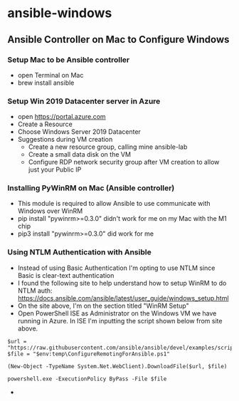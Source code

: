 # ansible-windows

## Ansible Controller on Mac to Configure Windows

### Setup Mac to be Ansible controller
- open Terminal on Mac
- brew install ansible

### Setup Win 2019 Datacenter server in Azure
- open https://portal.azure.com
- Create a Resource
- Choose Windows Server 2019 Datacenter
- Suggestions during VM creation
  - Create a new resource group, calling mine ansible-lab
  - Create a small data disk on the VM
  - Configure RDP network security group after VM creation to allow just your Public IP

### Installing PyWinRM on Mac (Ansible controller)
- This module is required to allow Ansible to use communicate with Windows over WinRM
- pip install "pywinrm>=0.3.0" didn't work for me on my Mac with the M1 chip
- pip3 install "pywinrm>=0.3.0" did work for me

### Using NTLM Authentication with Ansible
- Instead of using Basic Authentication I'm opting to use NTLM since Basic is clear-text authentication
- I found the following site to help understand how to setup WinRM to do NTLM auth: https://docs.ansible.com/ansible/latest/user_guide/windows_setup.html
- On the site above, I'm on the section titled "WinRM Setup"
- Open PowerShell ISE as Administrator on the Windows VM we have running in Azure.  In ISE I'm inputting the script shown below from site above.
```  [Net.ServicePointManager]::SecurityProtocol = [Net.SecurityProtocolType]::Tls12
$url = "https://raw.githubusercontent.com/ansible/ansible/devel/examples/scripts/ConfigureRemotingForAnsible.ps1"
$file = "$env:temp\ConfigureRemotingForAnsible.ps1"

(New-Object -TypeName System.Net.WebClient).DownloadFile($url, $file)

powershell.exe -ExecutionPolicy ByPass -File $file 
```
-
